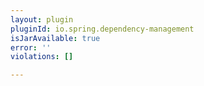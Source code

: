 ```yaml
---
layout: plugin
pluginId: io.spring.dependency-management
isJarAvailable: true
error: ''
violations: []

---
```

